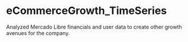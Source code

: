 # eCommerceGrowth_TimeSeries
Analyzed Mercado Libre financials and user data to create other growth avenues for the company.
